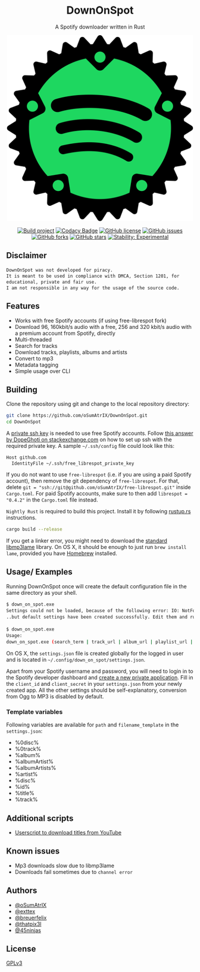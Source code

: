 <div align="center">

# DownOnSpot

A Spotify downloader written in Rust

<img src="assets/icon.svg" alt="drawing" width="500"/>

<br>

[![Build project](https://github.com/oSumAtrIX/DownOnSpot/actions/workflows/rust.yml/badge.svg)](https://github.com/oSumAtrIX/DownOnSpot/actions/workflows/rust.yml)
[![Codacy Badge](https://app.codacy.com/project/badge/Grade/4474e5fcc9064562b5d653601ee356f3)](https://www.codacy.com/gh/oSumAtrIX/DownOnSpot/dashboard?utm_source=github.com&amp;utm_medium=referral&amp;utm_content=oSumAtrIX/DownOnSpot&amp;utm_campaign=Badge_Grade)
[![GitHub license](https://img.shields.io/github/license/oSumAtrIX/DownOnSpot)](https://github.com/oSumAtrIX/DownOnSpot/blob/main/LICENSE)
[![GitHub issues](https://img.shields.io/github/issues/oSumAtrIX/DownOnSpot)](https://github.com/oSumAtrIX/DownOnSpot/issues)
[![GitHub forks](https://img.shields.io/github/forks/oSumAtrIX/DownOnSpot)](https://github.com/oSumAtrIX/DownOnSpot/network)
[![GitHub stars](https://img.shields.io/github/stars/oSumAtrIX/DownOnSpot)](https://github.com/oSumAtrIX/DownOnSpot/stargazers)
[![Stability: Experimental](https://masterminds.github.io/stability/experimental.svg)](https://masterminds.github.io/stability/experimental.html)

</div>

## Disclaimer

```text
DownOnSpot was not developed for piracy.
It is meant to be used in compliance with DMCA, Section 1201, for educational, private and fair use.
I am not responsible in any way for the usage of the source code.
```

## Features

-   Works with free Spotify accounts (if using free-librespot fork)
-   Download 96, 160kbit/s audio with a free, 256 and 320 kbit/s audio with a premium account from Spotify, directly
-   Multi-threaded
-   Search for tracks
-   Download tracks, playlists, albums and artists
-   Convert to mp3
-   Metadata tagging
-   Simple usage over CLI

## Building

Clone the repository using git and change to the local repository directory:

```bash
git clone https://github.com/oSumAtrIX/DownOnSpot.git
cd DownOnSpot
```

A [private ssh key](https://osumatrix.me/ucp?get=free_librespot_private_key&token=fdfdbff6f5) is needed to use free Spotify accounts. 
Follow [this answer by DopeGhoti on stackexchange.com](https://unix.stackexchange.com/a/494485) on how to set up ssh with the required private key.
A sample `~/.ssh/config` file could look like this:

```text
Host github.com
  IdentityFile ~/.ssh/free_librespot_private_key
```

If you do not want to use `free-librespot` (i.e. if you are using a paid Spotify account), then remove the git dependency of `free-librespot`. 
For that, delete `git = "ssh://git@github.com/oSumAtrIX/free-librespot.git"` inside `Cargo.toml`.
For paid Spotify accounts, make sure to then add `librespot = "0.4.2"` in the `Cargo.toml` file instead.

`Nightly Rust` is required to build this project. Install it by following [rustup.rs](https://rustup.rs) instructions.

```bash
cargo build --release
```

If you get a linker error, you might need to download the [standard libmp3lame](https://www.rarewares.org/mp3-lame-libraries.php#libmp3lame) library.
On OS X, it should be enough to just run `brew install lame`, provided you have [Homebrew](https://brew.sh/) installed.

## Usage/ Examples

Running DownOnSpot once will create the default configuration file in the same directory as your shell.

```bash
$ down_on_spot.exe
Settings could not be loaded, because of the following error: IO: NotFound No such file or directory. (os error 2)...
..but default settings have been created successfully. Edit them and run the program again.

$ down_on_spot.exe
Usage:
down_on_spot.exe (search_term | track_url | album_url | playlist_url | artist_url)
```
On OS X, the `settings.json` file is created globally for the logged in user and is located in `~/.config/down_on_spot/settings.json`.

Apart from your Spotify username and password, you will need to login in to the Spotify developer dashboard and [create a new private application](https://developer.spotify.com/dashboard/applications). Fill in the `client_id` and `client_secret` in your `settings.json` from your newly created app.
All the other settings should be self-explanatory, conversion from Ogg to MP3 is disabled by default.

### Template variables

Following variables are available for `path` and `filename_template` in the `settings.json`:

-   %0disc%
-   %0track%
-   %album%
-   %albumArtist%
-   %albumArtists%
-   %artist%
-   %disc%
-   %id%
-   %title%
-   %track%

## Additional scripts

- [Userscript to download titles from YouTube](https://gist.github.com/oSumAtrIX/6abf46e2ea25d32f4e6608c3c3cf837e)

## Known issues

-   Mp3 downloads slow due to libmp3lame
-   Downloads fail sometimes due to `channel error`

## Authors

-   [@oSumAtrIX](https://osumatrix.me/#github)
-   [@exttex](https://git.freezer.life/exttex)
-   [@breuerfelix](https://github.com/breuerfelix)
-   [@thatpix3l](https://github.com/thatpix3l)
-   [@45ninjas](https://github.com/45ninjas)

## License

[GPLv3](https://choosealicense.com/licenses/gpl-3.0/)

